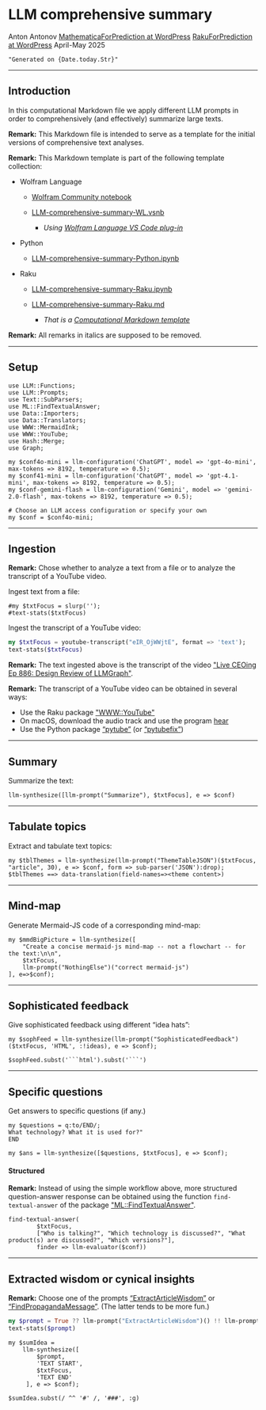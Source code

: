 # LLM comprehensive summary

Anton Antonov 
[MathematicaForPrediction at WordPress](https://mathematicaforprediction.wordpress.com)
[RakuForPrediction at WordPress](https://rakuforprediction.wordpress.com)
April-May 2025

```perl6, results=asis, echo=FALSE
"Generated on {Date.today.Str}"
```

-----

## Introduction

In this computational Markdown file we apply different LLM prompts in order to comprehensively (and effectively) summarize large texts.

**Remark:** This Markdown file is intended to serve as a template for the initial versions of comprehensive text analyses.

**Remark:** This Markdown template is part of the following template collection:

- Wolfram Language

    - [Wolfram Community notebook](https://community.wolfram.com/groups/-/m/t/3448842)

    - [LLM-comprehensive-summary-WL.vsnb](https://github.com/antononcube/RakuForPrediction-blog/blob/main/Templates/LLM-comprehensive-summary-WL.vsnb)

        - *Using [Wolfram Language VS Code plug-in](https://marketplace.visualstudio.com/items?itemName=njpipeorgan.wolfram-language-notebook)*

- Python

    - [LLM-comprehensive-summary-Python.ipynb](https://github.com/antononcube/RakuForPrediction-blog/blob/main/Templates/LLM-comprehensive-summary-Python.ipynb)

- Raku

    - [LLM-comprehensive-summary-Raku.ipynb](https://github.com/antononcube/RakuForPrediction-blog/blob/main/Templates/LLM-comprehensive-summary-Raku.ipynb)

    - [LLM-comprehensive-summary-Raku.md](https://github.com/antononcube/RakuForPrediction-blog/blob/main/Templates/LLM-comprehensive-summary-Raku.md)

        - *That is a [Computational Markdown template](https://www.youtube.com/watch?v=GJO7YqjGn6o&t=158s)*

**Remark:** All remarks in italics are supposed to be removed.

-----

## Setup

```raku, results=hide, echo=FALSE
use LLM::Functions;
use LLM::Prompts;
use Text::SubParsers;
use ML::FindTextualAnswer;
use Data::Importers;
use Data::Translators;
use WWW::MermaidInk;
use WWW::YouTube;
use Hash::Merge;
use Graph;

my $conf4o-mini = llm-configuration('ChatGPT', model => 'gpt-4o-mini', max-tokens => 8192, temperature => 0.5);
my $conf41-mini = llm-configuration('ChatGPT', model => 'gpt-4.1-mini', max-tokens => 8192, temperature => 0.5);
my $conf-gemini-flash = llm-configuration('Gemini', model => 'gemini-2.0-flash', max-tokens => 8192, temperature => 0.5);

# Choose an LLM access configuration or specify your own
my $conf = $conf4o-mini;
```

------

## Ingestion

**Remark:** Chose whether to analyze a text from a file or to analyze the transcript of a YouTube video.


Ingest text from a file:

```raku, eval=TRUE
#my $txtFocus = slurp('');
#text-stats($txtFocus)
```

Ingest the transcript of a YouTube video:

```raku
my $txtFocus = youtube-transcript("eIR_OjWWjtE", format => 'text');
text-stats($txtFocus)
```

**Remark:** The text ingested above is the transcript of the video ["Live CEOing Ep 886: Design Review of LLMGraph"](https://www.youtube.com/watch?v=ewU83vHwN8Y).

**Remark:** The transcript of a YouTube video can be obtained in several ways:
- Use the Raku package ["WWW::YouTube"](https://raku.land/zef:antononcube/WWW::YouTube)
- On macOS, download the audio track and use the program [hear](https://sveinbjorn.org/hear) 
- Use the Python package [“pytube”](https://pypi.org/project/pytube/) (or [“pytubefix”](https://pypi.org/project/pytubefix/)) 

---------

## Summary

Summarize the text:

```raku, results=asis, echo=FALSE, eval=TRUE
llm-synthesize([llm-prompt("Summarize"), $txtFocus], e => $conf)
```

----------

## Tabulate topics

Extract and tabulate text topics:

```perl6, results=asis, echo=FALSE, eval=TRUE
my $tblThemes = llm-synthesize(llm-prompt("ThemeTableJSON")($txtFocus, "article", 30), e => $conf, form => sub-parser('JSON'):drop);
$tblThemes ==> data-translation(field-names=><theme content>)
```

---------

## Mind-map

Generate Mermaid-JS code of a corresponding mind-map:

```perl6, results=asis, echo=FALSE, eval=TRUE
my $mmdBigPicture = llm-synthesize([
    "Create a concise mermaid-js mind-map -- not a flowchart -- for the text:\n\n",
    $txtFocus,
    llm-prompt("NothingElse")("correct mermaid-js")
], e=>$conf);
```

-------

## Sophisticated feedback

Give sophisticated feedback using different “idea hats”:

```perl6, results=asis, echo=FALSE, eval=TRUE 
my $sophFeed = llm-synthesize(llm-prompt("SophisticatedFeedback")($txtFocus, 'HTML', :!ideas), e => $conf);

$sophFeed.subst('```html').subst('```')
```

-----

## Specific questions

Get answers to specific questions (if any.)

```raku, echo=FALSE
my $questions = q:to/END/;
What technology? What it is used for?"
END
```

```raku, results=asis, echo=FALSE, eval=TRUE 
my $ans = llm-synthesize([$questions, $txtFocus], e => $conf);
```

#### Structured

**Remark:** Instead of using the simple workflow above, more structured question-answer response can be obtained 
using the function `find-textual-answer` of the package ["ML::FindTextualAnswer"](https://raku.land/zef:antononcube/ML::FindTextualAnswer).

```raku, results=asis, echo=FALSE, eval=TRUE 
find-textual-answer(
        $txtFocus, 
        ["Who is talking?", "Which technology is discussed?", "What product(s) are discussed?", "Which versions?"], 
        finder => llm-evaluator($conf))
```

-------

## Extracted wisdom or cynical insights

**Remark:** Choose one of the prompts 
[“ExtractArticleWisdom”](https://www.wolframcloud.com/obj/antononcube/DeployedResources/Prompt/ExtractArticleWisdom/) or 
[“FindPropagandaMessage”](https://www.wolframcloud.com/obj/antononcube/DeployedResources/Prompt/FindPropagandaMessage/).
(The latter tends to be more fun.)

```raku
my $prompt = True ?? llm-prompt("ExtractArticleWisdom")() !! llm-prompt("FindPropagandaMessage");
text-stats($prompt)
```

```raku, results=asis, echo=FALSE, eval=TRUE
my $sumIdea = 
    llm-synthesize([
        $prompt,
        'TEXT START',
        $txtFocus,
        'TEXT END'
     ], e => $conf);

$sumIdea.subst(/ ^^ '#' /, '###', :g)
```
